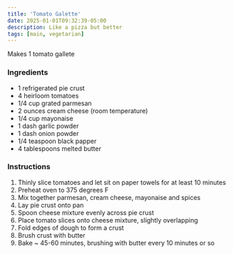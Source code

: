 ```yaml
---
title: 'Tomato Galette'
date: 2025-01-01T09:32:39-05:00
description: Like a pizza but better
tags: [main, vegetarian]
---
```


Makes 1 tomato gallete

### Ingredients

- 1 refrigerated pie crust
- 4 heirloom tomatoes
- 1/4 cup grated parmesan
- 2 ounces cream cheese (room temperature)
- 1/4 cup mayonaise
- 1 dash garlic powder
- 1 dash onion powder
- 1/4 teaspoon black papper
- 4 tablespoons melted butter

### Instructions

1. Thinly slice tomatoes and let sit on paper towels for at least 10 minutes
2. Preheat oven to 375 degrees F
3. Mix together parmesan, cream cheese, mayonaise and spices
4. Lay pie crust onto pan
5. Spoon cheese mixture evenly across pie crust
6. Place tomato slices onto cheese mixture, slightly overlapping
7. Fold edges of dough to form a crust
8. Brush crust with butter
9. Bake ~ 45-60 minutes, brushing with butter every 10 minutes or so
